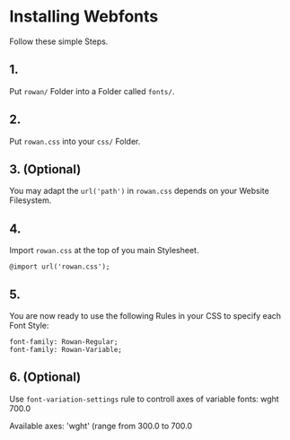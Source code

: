 # Installing Webfonts
Follow these simple Steps.

## 1.
Put `rowan/` Folder into a Folder called `fonts/`.

## 2.
Put `rowan.css` into your `css/` Folder.

## 3. (Optional)
You may adapt the `url('path')` in `rowan.css` depends on your Website Filesystem.

## 4.
Import `rowan.css` at the top of you main Stylesheet.

```
@import url('rowan.css');
```

## 5.
You are now ready to use the following Rules in your CSS to specify each Font Style:
```
font-family: Rowan-Regular;
font-family: Rowan-Variable;

```
## 6. (Optional)
Use `font-variation-settings` rule to controll axes of variable fonts:
wght 700.0

Available axes:
'wght' (range from 300.0 to 700.0


